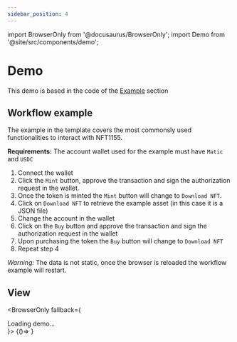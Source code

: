 ```yaml
---
sidebar_position: 4
---
```


import BrowserOnly from '@docusaurus/BrowserOnly';
import Demo from '@site/src/components/demo';

# Demo
This demo is based in the code of the [Example](./example.md) section

## Workflow example

The example in the template covers the most commonsly used functionalities to interact with NFT1155.

**Requirements:** The account wallet used for the example must have `Matic` and `USDC`

1. Connect the wallet
2. Click the `Mint` button, approve the transaction and sign the authorization request in the wallet.
3. Once the token is minted the `Mint` button will change to `Download NFT`.
4. Click on `Download NFT` to retrieve the example asset (in this case it is a JSON file)
5. Change the account in the wallet
6. Click on the `Buy` button and approve the transaction and sign the authorization request in the wallet
7. Upon purchasing the token the `Buy` button will change to `Download NFT`
8. Repeat step 4

*Warning:* The data is not static, once the browser is reloaded the workflow example will restart.

## View

<BrowserOnly fallback={<div>Loading demo...</div>}>
 {()=> <Demo/>}
</BrowserOnly>
